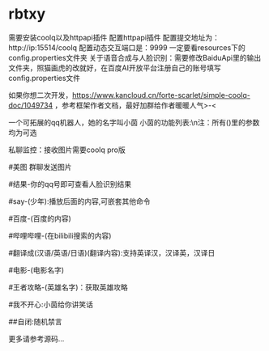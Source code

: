 # rbtxy

需要安装coolq以及httpapi插件
配置httpapi插件
配置提交地址为：http://ip:15514/coolq
配置动态交互端口是：9999
一定要看resources下的config.properties文件夹
关于语音合成与人脸识别：需要修改BaiduApi里的输出文件夹，照猫画虎的改就好，在百度AI开放平台注册自己的账号填写config.properties文件

如果你想二次开发，https://www.kancloud.cn/forte-scarlet/simple-coolq-doc/1049734
，参考框架作者文档，最好加群给作者暖暖人气>-<

一个可拓展的qq机器人，她的名字叫小茵
小茵的功能列表:\n注：所有()里的参数均为可选

私聊监控：接收图片需要coolq pro版

#美图 群聊发送图片

#结果-你的qq号即可查看人脸识别结果

#say-(少年):播放后面的内容,可嵌套其他命令

#百度-(百度的内容)

#哔哩哔哩-(在bilibili搜索的内容)

#翻译成(汉语/英语/日语)(翻译内容):支持英译汉，汉译英，汉译日

#电影-(电影名字)

#王者攻略-(英雄名字)：获取英雄攻略

#我不开心:小茵给你讲笑话

##自闭:随机禁言

更多请参考源码...
